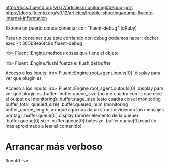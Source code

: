 http://docs.fluentd.org/v0.12/articles/monitoring#debug-port
https://docs.fluentd.org/v0.12/articles/trouble-shooting#dump-fluentd-internal-information

Expone un puerto donde conectar con "fluent-debug" (dRuby)


Para un container que este corriendo con debug podemos hacer:
docker exec -it 365b8ea6fc9b fluent-debug

irb> Fluent::Engine.methods
cosas que tiene el objeto

irb> Fluent::Engine.flush!
fuerza el flush del buffer

Acceso a los inputs:
irb> Fluent::Engine.root_agent.inputs[0]
 .display para ver que plugin es

Acceso a los inputs:
irb> Fluent::Engine.root_agent.outputs[0]
 .display para ver que plugin es
 .buffer
 .buffer.queue_size (no me cuadra con lo que dice el output del monitoring)
 .buffer.stage_size (esto cuadra con el monitoring buffer_total_queued_size)
 .buffer.queued_num (monitoring buffer_queue_length, aunque aqui nos da un struct dividiendo los mensajes por tag)
 .buffer.queue[0].display (primer elemento de la queue)
 .buffer.queue[0].size
 .buffer.queue[0].bytesize
 .buffer.queue[0].read (lo más aproximado a leer el contenido)


# Arrancar más verboso
fluentd -vv
